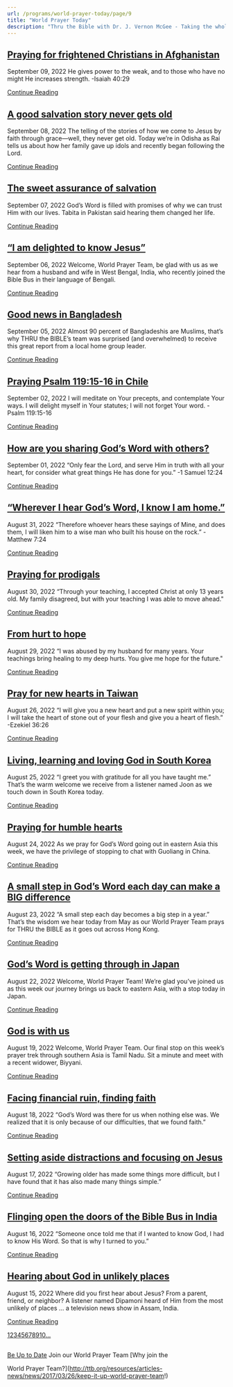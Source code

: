 ```yaml
---
url: /programs/world-prayer-today/page/9
title: "World Prayer Today"
description: "Thru the Bible with Dr. J. Vernon McGee - Taking the whole Word to the whole world"
---
```







## [Praying for frightened Christians in Afghanistan](../world-prayer-today/2022/09/09/praying-for-frightened-christians-in-afghanistan)


September 09, 2022
He gives power to the weak, and to those who have no might He increases strength. -Isaiah 40:29


[Continue Reading](../world-prayer-today/2022/09/09/praying-for-frightened-christians-in-afghanistan)




## [A good salvation story never gets old](../world-prayer-today/2022/09/08/a-good-salvation-story-never-gets-old)


September 08, 2022
The telling of the stories of how we come to Jesus by faith through grace—well, they never get old. Today we’re in Odisha as Rai tells us about how her family gave up idols and recently began following the Lord.


[Continue Reading](../world-prayer-today/2022/09/08/a-good-salvation-story-never-gets-old)




## [The sweet assurance of salvation](../world-prayer-today/2022/09/07/the-sweet-assurance-of-salvation)


September 07, 2022
God’s Word is filled with promises of why we can trust Him with our lives. Tabita in Pakistan said hearing them changed her life.


[Continue Reading](../world-prayer-today/2022/09/07/the-sweet-assurance-of-salvation)




## [“I am delighted to know Jesus”](../world-prayer-today/2022/09/06/i-am-delighted-to-know-jesus)


September 06, 2022
Welcome, World Prayer Team, be glad with us as we hear from a husband and wife in West Bengal, India, who recently joined the Bible Bus in their language of Bengali.


[Continue Reading](../world-prayer-today/2022/09/06/i-am-delighted-to-know-jesus)




## [Good news in Bangladesh](../world-prayer-today/2022/09/05/good-news-in-bangladesh)


September 05, 2022
Almost 90 percent of Bangladeshis are Muslims, that’s why THRU the BIBLE’s team was surprised (and overwhelmed) to receive this great report from a local home group leader.


[Continue Reading](../world-prayer-today/2022/09/05/good-news-in-bangladesh)




## [Praying Psalm 119:15-16 in Chile](../world-prayer-today/2022/09/02/praying-psalm-119-15-16-in-chile)


September 02, 2022
I will meditate on Your precepts, and contemplate Your ways. I will delight myself in Your statutes; I will not forget Your word. -Psalm 119:15-16


[Continue Reading](../world-prayer-today/2022/09/02/praying-psalm-119-15-16-in-chile)




## [How are you sharing God’s Word with others?](../world-prayer-today/2022/09/01/how-are-you-sharing-god-s-word-with-others)


September 01, 2022
“Only fear the Lord, and serve Him in truth with all your heart, for consider what great things He has done for you.” -1 Samuel 12:24


[Continue Reading](../world-prayer-today/2022/09/01/how-are-you-sharing-god-s-word-with-others)




## [“Wherever I hear God’s Word, I know I am home.”](../world-prayer-today/2022/08/31/wherever-i-hear-god-s-word-i-know-i-am-home)


August 31, 2022
“Therefore whoever hears these sayings of Mine, and does them, I will liken him to a wise man who built his house on the rock.” -Matthew 7:24


[Continue Reading](../world-prayer-today/2022/08/31/wherever-i-hear-god-s-word-i-know-i-am-home)




## [Praying for prodigals](../world-prayer-today/2022/08/30/praying-for-prodigals)


August 30, 2022
“Through your teaching, I accepted Christ at only 13 years old. My family disagreed, but with your teaching I was able to move ahead."


[Continue Reading](../world-prayer-today/2022/08/30/praying-for-prodigals)




## [From hurt to hope](../world-prayer-today/2022/08/29/from-hurt-to-hope)


August 29, 2022
“I was abused by my husband for many years. Your teachings bring healing to my deep hurts. You give me hope for the future."


[Continue Reading](../world-prayer-today/2022/08/29/from-hurt-to-hope)




## [Pray for new hearts in Taiwan](../world-prayer-today/2022/08/26/pray-for-new-hearts-in-taiwan)


August 26, 2022
“I will give you a new heart and put a new spirit within you; I will take the heart of stone out of your flesh and give you a heart of flesh.” -Ezekiel 36:26


[Continue Reading](../world-prayer-today/2022/08/26/pray-for-new-hearts-in-taiwan)




## [Living, learning and loving God in South Korea](../world-prayer-today/2022/08/25/living-learning-and-loving-god-in-south-korea)


August 25, 2022
“I greet you with gratitude for all you have taught me.” That’s the warm welcome we receive from a listener named Joon as we touch down in South Korea today.


[Continue Reading](../world-prayer-today/2022/08/25/living-learning-and-loving-god-in-south-korea)




## [Praying for humble hearts](../world-prayer-today/2022/08/24/praying-for-humble-hearts)


August 24, 2022
As we pray for God’s Word going out in eastern Asia this week, we have the privilege of stopping to chat with Guoliang in China.


[Continue Reading](../world-prayer-today/2022/08/24/praying-for-humble-hearts)




## [A small step in God’s Word each day can make a BIG difference](../world-prayer-today/2022/08/23/a-small-step-in-god-s-word-each-day-can-make-a-big-difference)


August 23, 2022
“A small step each day becomes a big step in a year.” That’s the wisdom we hear today from May as our World Prayer Team prays for THRU the BIBLE as it goes out across Hong Kong.


[Continue Reading](../world-prayer-today/2022/08/23/a-small-step-in-god-s-word-each-day-can-make-a-big-difference)




## [God’s Word is getting through in Japan](../world-prayer-today/2022/08/22/god-s-word-is-getting-through-in-japan)


August 22, 2022
Welcome, World Prayer Team! We’re glad you’ve joined us as this week our journey brings us back to eastern Asia, with a stop today in Japan.


[Continue Reading](../world-prayer-today/2022/08/22/god-s-word-is-getting-through-in-japan)




## [God is with us](../world-prayer-today/2022/08/19/god-is-with-us)


August 19, 2022
Welcome, World Prayer Team. Our final stop on this week’s prayer trek through southern Asia is Tamil Nadu. Sit a minute and meet with a recent widower, Biyyani.


[Continue Reading](../world-prayer-today/2022/08/19/god-is-with-us)




## [Facing financial ruin, finding faith](../world-prayer-today/2022/08/18/facing-financial-ruin-finding-faith)


August 18, 2022
“God’s Word was there for us when nothing else was. We realized that it is only because of our difficulties, that we found faith.”


[Continue Reading](../world-prayer-today/2022/08/18/facing-financial-ruin-finding-faith)




## [Setting aside distractions and focusing on Jesus](../world-prayer-today/2022/08/17/setting-aside-distractions-and-focusing-on-jesus)


August 17, 2022
“Growing older has made some things more difficult, but I have found that it has also made many things simple.”


[Continue Reading](../world-prayer-today/2022/08/17/setting-aside-distractions-and-focusing-on-jesus)




## [Flinging open the doors of the Bible Bus in India](../world-prayer-today/2022/08/16/flinging-open-the-doors-of-the-bible-bus-in-india)


August 16, 2022
“Someone once told me that if I wanted to know God, I had to know His Word. So that is why I turned to you.”


[Continue Reading](../world-prayer-today/2022/08/16/flinging-open-the-doors-of-the-bible-bus-in-india)




## [Hearing about God in unlikely places](../world-prayer-today/2022/08/15/hearing-about-god-in-unlikely-places)


August 15, 2022
Where did you first hear about Jesus? From a parent, friend, or neighbor? A listener named Dipamoni heard of Him from the most unlikely of places … a television news show in Assam, India.


[Continue Reading](../world-prayer-today/2022/08/15/hearing-about-god-in-unlikely-places)





[1](https://ttb.org/programs/world-prayer-today)[2](https://ttb.org/programs/world-prayer-today/page/2)[3](https://ttb.org/programs/world-prayer-today/page/3)[4](https://ttb.org/programs/world-prayer-today/page/4)[5](https://ttb.org/programs/world-prayer-today/page/5)[6](https://ttb.org/programs/world-prayer-today/page/6)[7](https://ttb.org/programs/world-prayer-today/page/7)[8](https://ttb.org/programs/world-prayer-today/page/8)[9](https://ttb.org/programs/world-prayer-today/page/9)[10](https://ttb.org/programs/world-prayer-today/page/10)[...](https://ttb.org/programs/world-prayer-today/page/11)





## 




[Be Up to Date](http://feeds.feedburner.com/WorldPrayerToday "World Prayer Today RSS Feed")
Join our World Prayer Team
[Why join the  

World Prayer Team?](http://ttb.org/resources/articles-news/news/2017/03/26/keep-it-up-world-prayer-team!)




